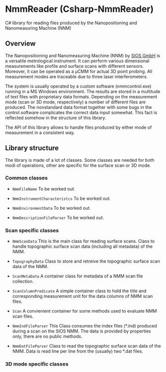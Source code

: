 # NmmReader (Csharp-NmmReader)

C# library for reading files produced by the Nanopositioning and Nanomeasuring Machine (NNM)

## Overview

The Nanopositioning and Nanomeasuring Machine (NNM) by [SIOS GmbH](https://sios-de.com) is a versatile metrological instrument. It can perform various dimensional measurements like profile and surface scans with different sensors. Moreover, it can be operated as a µCMM for actual 3D point probing. All measurement modes are traceable due to three laser interferometers.

The system is usually operated by a custom software (nmmcontrol.exe) running in a MS Windows environment. The results are stored in a multitude of text files with proprietary data formats. Depending on the measurement mode (scan or 3D mode, respectively) a number of different files are produced. The nonstandard data format together with some bugs in the control software complicates the correct data input somewhat. This fact is reflected somehow in the structure of this library.

The API of this library allows to handle files produced by either mode of measurement in a consistent way. 

## Library structure

The library is made of a lot of classes. Some classes are needed for both modi of operations, other are specific for the surface scan or 3D mode.

### Common classes

* `NmmFileName`
  To be worked out.
 
* `NmmInstrumentCharacteristcs`
  To be worked out.
 
* `NmmEnvironmentData`
  To be worked out.
 
* `NmmDescriptionFileParser`
  To be worked out.
 
### Scan specific classes

* `NmmScanData`
  This is the main class for reading surface scans. Class to handle topographic surface scan data (including all metadata) of the NMM.
 
* `TopographyData`
  Class to store and retreive the topographic surface scan data of the NMM.
 
* `ScanMetaData`
  A container class for metadata of a NMM scan file collection.
 
* `ScanColumnPredicate`
  A simple container class to hold the title and corresponding measurement unit for the data columns of NMM scan files.
 
* `Scan`
  A convienient container for some methods used to evaluate NMM scan files.
 
* `NmmIndFileParser`
   This Class consumes the index files (*.ind) produced during a scan on the SIOS NMM. The data is provided by properties only, there are no public methods.
 
* `NmmDatFileParser`
   Class to read the topographic surface scan data of the NMM. Data is read line per line from the (usually) two *.dat files.
 




### 3D mode specific classes

